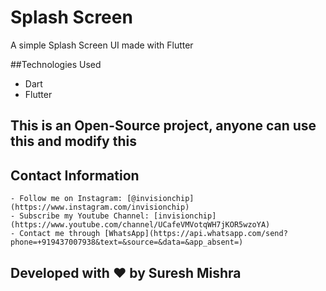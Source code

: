 # Splash Screen

A simple Splash Screen UI made with Flutter

##Technologies Used
   - Dart
   - Flutter

## This is an Open-Source project, anyone can use this and modify this

## Contact Information
    - Follow me on Instagram: [@invisionchip](https://www.instagram.com/invisionchip)
    - Subscribe my Youtube Channel: [invisionchip](https://www.youtube.com/channel/UCafeVMVotqWH7jKOR5wzoYA)
    - Contact me through [WhatsApp](https://api.whatsapp.com/send?phone=+919437007938&text=&source=&data=&app_absent=)
    
## Developed with :heart: by Suresh Mishra
